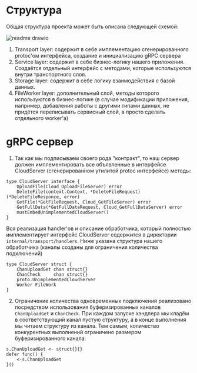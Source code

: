 # Структура

Общая структура проекта может быть описана следующей схемой:

![readme drawio](https://github.com/Ivan010403/gRPC-server/assets/125370827/09c722d6-5c48-465e-9725-ca7d010581c0)

1. Transport layer: содержит в себе имплементацию сгенерированного protoc'ом интерфейса, создание и инициализацию gRPC сервера
2. Service layer: содержит в себе бизнес-логику нашего приложения. Создаётся отдельный интерфейс с методами, которые используются внутри транспортного слоя.
3. Storage layer: содержит в себе логику взаимодействия с базой данных.
4. FileWorker layer: дополнительный слой, методы которого используются в бизнес-логике (в случае модификации приложения, например, добавления работы с другими типами данных, не придётся переписывать сервисный слой, а просто сделать отдельного worker'а)
   
# gRPC сервер

1. Так как мы подписываем своего рода "контракт", то наш сервер должен имплементировать все объявленные в интерфейсе CloudServer (сгенерированном утилитой protoc интерфейсе) методы:
```
type CloudServer interface {
	UploadFile(Cloud_UploadFileServer) error
	DeleteFile(context.Context, *DeleteFileRequest) (*DeleteFileResponce, error)
	GetFile(*GetFileRequest, Cloud_GetFileServer) error
	GetFullData(*GetFullDataRequest, Cloud_GetFullDataServer) error
	mustEmbedUnimplementedCloudServer()
}
```
Вся реализация handler'ов и описание обработчика, который полностью имплементирует интерфейс CloudServer содержится в директории ```internal/transport/handlers```. Ниже указана структура нашего обработчика (каналы созданы для ограничения количества подключений)
```
type CloudServer struct {
	ChanUploadGet chan struct{}
	ChanCheck     chan struct{}
	proto.UnimplementedCloudServer
	Worker FileWork
}
```
2. Ограничение количества одновременных подключений реализовано посредством использования буферизированных каналов ```ChanUploadGet``` и ```ChanCheck```. При каждом запуске хэндлера мы кладём в соответствующий канал пустую структуру, а в конце выполнения мы читаем структуру из канала. Тем самым, количество конкурентных выполнений ограничено размером буферизированного канала:
```
s.ChanUploadGet <- struct{}{}
defer func() {
	<-s.ChanUploadGet
}()
```

